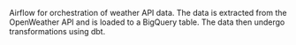 Airflow for orchestration of weather API data. 
The data is extracted from the OpenWeather API and is loaded to a BigQuery table.
The data then undergo transformations using dbt.